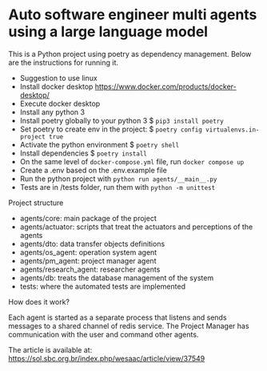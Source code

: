 # Auto software engineer multi agents using a large language model

This is a Python project using poetry as dependency management. Below are the instructions for running it.

- Suggestion to use linux
- Install docker desktop https://www.docker.com/products/docker-desktop/
- Execute docker desktop
- Install any python 3
- Install poetry globally to your python 3 $ ```pip3 install poetry```
- Set poetry to create env in the project: $ ```poetry config virtualenvs.in-project true```
- Activate the python environment $ ```poetry shell```
- Install dependencies $ ```poetry install```
- On the same level of ```docker-compose.yml``` file, run ```docker compose up```
- Create a .env based on the .env.example file
- Run the python project with ```python run agents/__main__.py```
- Tests are in /tests folder, run them with ```python -m unittest```

Project structure

- agents/core: main package of the project
- agents/actuator: scripts that treat the actuators and perceptions of the agents
- agents/dto: data transfer objects definitions
- agents/os_agent: operation system agent
- agents/pm_agent: project manager agent
- agents/research_agent: researcher agents
- agents/db: treats the database management of the system
- tests: where the automated tests are implemented

How does it work?

Each agent is started as a separate process that listens and sends messages to a shared channel of redis service.
The Project Manager has communication with the user and command other agents.

The article is available at: https://sol.sbc.org.br/index.php/wesaac/article/view/37549

